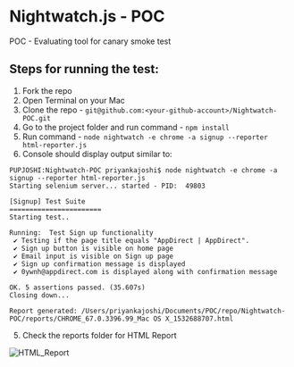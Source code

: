 # Nightwatch.js - POC
POC - Evaluating tool for canary smoke test

## Steps for running the test:
1. Fork the repo 
2. Open Terminal on your Mac
3. Clone the repo - `git@github.com:<your-github-account>/Nightwatch-POC.git`
2. Go to the project folder and run command - `npm install`
3. Run command - `node nightwatch -e chrome -a signup --reporter html-reporter.js`
4. Console should display output similar to:

```
PUPJOSHI:Nightwatch-POC priyankajoshi$ node nightwatch -e chrome -a signup --reporter html-reporter.js
Starting selenium server... started - PID:  49803

[Signup] Test Suite
=======================
Starting test..

Running:  Test Sign up functionality
 ✔ Testing if the page title equals "AppDirect | AppDirect".
 ✔ Sign up button is visible on home page
 ✔ Email input is visible on Sign up page
 ✔ Sign up confirmation message is displayed
 ✔ 0ywnh@appdirect.com is displayed along with confirmation message

OK. 5 assertions passed. (35.607s)
Closing down...

Report generated: /Users/priyankajoshi/Documents/POC/repo/Nightwatch-POC/reports/CHROME_67.0.3396.99_Mac OS X_1532688707.html
```
5. Check the reports folder for HTML Report

![HTML_Report](https://user-images.githubusercontent.com/25004490/43318389-3afc85f4-91be-11e8-8215-4b798c652c2f.png)
